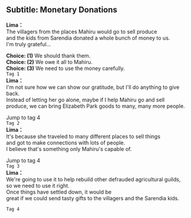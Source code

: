 # 

  
## Subtitle: Monetary Donations
  
**Lima：**  
The villagers from the places Mahiru would go to sell produce  
and the kids from Sarendia donated a whole bunch of money to us.  
I'm truly grateful...  
  
**Choice: (1)**  We should thank them.  
**Choice: (2)**  We owe it all to Mahiru.  
**Choice: (3)**  We need to use the money carefully.  
`Tag 1`  
**Lima：**  
I'm not sure how we can show our gratitude, but I'll do anything to give  
back.  
Instead of letting her go alone, maybe if I help Mahiru go and sell  
produce, we can bring Elizabeth Park goods to many, many more people.  
  
Jump to tag 4  
`Tag 2`  
**Lima：**  
It's because she traveled to many different places to sell things  
and got to make connections with lots of people.  
I believe that's something only Mahiru's capable of.  
  
Jump to tag 4  
`Tag 3`  
**Lima：**  
We're going to use it to help rebuild other defrauded agricultural guilds,  
so we need to use it right.  
Once things have settled down, it would be  
great if we could send tasty gifts to the villagers and the Sarendia kids.  
  
`Tag 4`  
